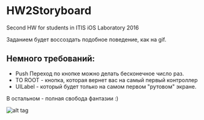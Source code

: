 # HW2Storyboard
Second HW for students in ITIS iOS Laboratory 2016

Заданием будет воссоздать подобное поведение, как на gif. 

## Немного требований: 
* Push Переход по кнопке можно делать бесконечное число раз. 
* TO ROOT - кнопка, которая вернет вас на самый первый контроллер
* UILabel - который будет только на самом первом "рутовом" экране. 

В остальном - полная свобода фантазии :)

![alt tag](https://github.com/ZalyalovIldar/HW2Storyboard/tree/master/example.gif)

